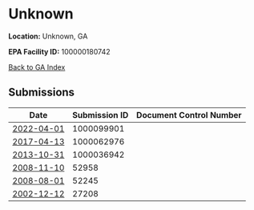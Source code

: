 # Unknown

**Location:** Unknown, GA

**EPA Facility ID:** 100000180742

[Back to GA Index](../../index.md)

## Submissions

| Date | Submission ID | Document Control Number |
|------|--------------|-------------------------|
| [2022-04-01](submissions/1000099901.md) | 1000099901 |  |
| [2017-04-13](submissions/1000062976.md) | 1000062976 |  |
| [2013-10-31](submissions/1000036942.md) | 1000036942 |  |
| [2008-11-10](submissions/52958.md) | 52958 |  |
| [2008-08-01](submissions/52245.md) | 52245 |  |
| [2002-12-12](submissions/27208.md) | 27208 |  |
